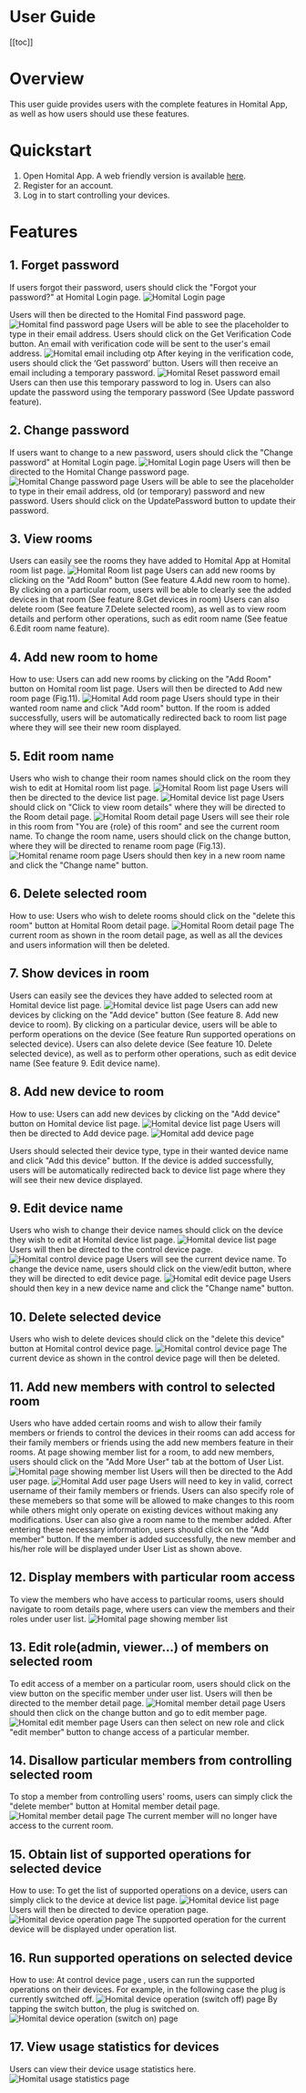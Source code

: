 # User Guide

[[toc]] 
# Overview
This user guide provides users with the complete features in Homital App, as well as how users should use these features.

# Quickstart
1. Open Homital App. A web friendly version is available [here].
2. Register for an account.
3. Log in to start controlling your devices. 

[here]: https://www.homital.ml/#/

# Features
## 1. Forget password
If users forgot their password, users should click the "Forgot your password?" at Homital Login page. 
![Homital Login page](../assets/fig3.png)

Users will then be directed to the Homital Find password page.
![Homital find password page](../assets/fig5.png)
Users will be able to see the placeholder to type in their email address. Users should click on the Get Verification Code button. An email with verification code will be sent to the user's email address. 
![Homital email including otp](../assets/fig6.png)
After keying in the verification code, users should click the ‘Get password’ button. Users will then receive an email including a temporary password. 
![Homital Reset password email](../assets/fig7.png)
Users can then use this temporary password to log in. Users can also update the password using the temporary password (See Update password feature).

## 2. Change password
If users want to change to a new password, users should click the "Change password" at Homital Login page. 
![Homital Login page](../assets/fig5.png)
Users will then be directed to the Homital Change password page.
![Homital Change password page](../assets/fig8.png) 
Users will be able to see the placeholder to type in their email address, old (or temporary) password and new password. Users should click on the UpdatePassword button to update their password.

## 3. View rooms
Users can easily see the rooms they have added to Homital App at Homital room list page.
![Homital Room list page](../assets/fig10.png) 
Users can add new rooms by clicking on the "Add Room" button (See feature 4.Add new room to home). By clicking on a particular room, users will be able to clearly see the added devices in that room (See feature 8.Get devices in room) Users can also delete room (See feature 7.Delete selected room), as well as to view room details and perform other operations, such as edit room name (See featue 6.Edit room name feature).  

## 4. Add new room to home
How to use:
Users can add new rooms by clicking on the "Add Room" button  on Homital room list page. Users will then be directed to Add new room page (Fig.11). 
![Homital Add room page](../assets/fig11.png) 
Users should type in their wanted room name and click "Add room" button. If the room is added successfully, users will be automatically redirected back to room list page where they will see their new room displayed.

## 5. Edit room name
Users who wish to change their room names should click on the room they wish to edit at Homital room list page. 
![Homital Room list page](../assets/fig10.png) 
Users will then be directed to the device list page. 
![Homital device list page](../assets/fig14.png) 
Users should click on "Click to view room details" where they will be directed to the Room detail page. 
![Homital Room detail page](../assets/fig12.png) 
Users will see their role in this room from "You are {role} of this room" and see the current room name. To change the room name, users should click on the change button, where they will be directed to rename room page (Fig.13). 
![Homital rename room page](../assets/fig13.png) 
Users should then key in a new room name and click the "Change name" button.

## 6. Delete selected room
How to use:
Users who wish to delete rooms should click on the "delete this room" button at Homital Room detail page. 
![Homital Room detail page](../assets/fig12.png)
The current room as shown in the room detail page, as well as all the devices and users information will then be deleted.

## 7. Show devices in room
Users can easily see the devices they have added to selected room at Homital device list page. 
![Homital device list page](../assets/fig14.png) 
Users can add new devices by clicking on the "Add device" button (See feature 8. Add new device to room). By clicking on a particular device, users will be able to perform operations on the device (See feature Run supported operations on selected device). Users can also delete device (See feature 10. Delete selected device), as well as to perform other operations, such as edit device name (See feature 9. Edit device name).  

## 8. Add new device to room
How to use:
Users can add new devices by clicking on the "Add device" button on Homital device list page. 
![Homital device list page](../assets/fig14.png) 
Users will then be directed to Add device page. 
![Homital add device page](../assets/fig15.png) 

Users should selected their device type, type in their wanted device name and click "Add this device" button. If the device is added successfully, users will be automatically redirected back to device list page where they will see their new device displayed.


## 9. Edit device name
Users who wish to change their device names should click on the device they wish to edit at Homital device list page. 
![Homital device list page](../assets/fig14.png) 
Users will then be directed to the control device page. 
![Homital control device page](../assets/fig17.png) 
Users will see the current device name. To change the device name, users should click on the view/edit button, where they will be directed to edit device page.
![Homital edit device page](../assets/fig18.png) 
 Users should then key in a new device name and click the "Change name" button.

## 10. Delete selected device
Users who wish to delete devices should click on the "delete this device" button at Homital control device page. 
![Homital control device page](../assets/fig17.png) 
The current device as shown in the control device page will then be deleted.

## 11. Add new members with control to selected room
Users who have added certain rooms and wish to allow their family members or friends to control the devices in their rooms can add access for their family members or friends using the add new members feature in their rooms. At page showing member list for a room, to add new members, users should click on the "Add More User" tab at the bottom of User List. 
![Homital page showing member list](../assets/fig19.png) 
Users will then be directed to the Add user page. 
![Homital Add user page](../assets/fig20.png) 
Users will need to key in valid, correct username of their family members or friends. Users can also specify role of these memebers so that some will be allowed to make changes to this room while others might only operate on existing devices without making any modifications. User can also give a room name to the member added. After entering these necessary information, users should click on the "Add member" button. If the member is added successfully, the new member and his/her role will be displayed under User List as shown above.

## 12. Display members with particular room access
To view the members who have access to particular rooms, users should navigate to room details page, where users can view the members and their roles under user list.
![Homital page showing member list](../assets/fig19.png) 


## 13. Edit role(admin, viewer...) of members on selected room
To edit access of a member on a particular room, users should click on the view button on the specific member under user list. Users will then be directed to the member detail page. 
![Homital member detail page](../assets/fig21.png) 
Users should then click on the change button and go to edit member page. 
![Homital edit member page](../assets/fig22.png) Users can then select on new role and click "edit member" button to change access of a particular member. 

## 14. Disallow particular members from controlling selected room
To stop a member from controlling users' rooms, users can simply click the "delete member" button at Homital member detail page. 
![Homital member detail page](../assets/fig21.png) 
The current member will no longer have access to the current room.

## 15. Obtain list of supported operations for selected device
How to use:
To get the list of supported operations on a device, users can simply click to the device at device list page. 
![Homital device list page](../assets/fig14.png) 
Users will then be directed to device operation page. 
![Homital device operation page](../assets/fig23.png) 
The supported operation for the current device will be displayed under operation list.

## 16. Run supported operations on selected device
How to use:
At control device page , users can run the supported operations on their devices. For example, in the following case the plug is currently switched off. 
![Homital device operation (switch off) page](../assets/fig23.png) 
By tapping the switch button, the plug is switched on.
![Homital device operation (switch on) page](../assets/fig24.png) 

## 17. View usage statistics for devices
Users can view their device usage statistics here.
![Homital usage statistics page](../assets/fig25.png) 
